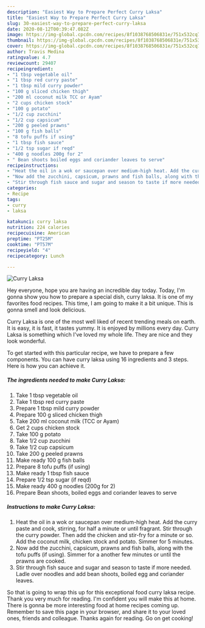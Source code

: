 ```yaml
---
description: "Easiest Way to Prepare Perfect Curry Laksa"
title: "Easiest Way to Prepare Perfect Curry Laksa"
slug: 30-easiest-way-to-prepare-perfect-curry-laksa
date: 2020-08-12T00:39:47.082Z
image: https://img-global.cpcdn.com/recipes/8f1038768506831e/751x532cq70/curry-laksa-recipe-main-photo.jpg
thumbnail: https://img-global.cpcdn.com/recipes/8f1038768506831e/751x532cq70/curry-laksa-recipe-main-photo.jpg
cover: https://img-global.cpcdn.com/recipes/8f1038768506831e/751x532cq70/curry-laksa-recipe-main-photo.jpg
author: Travis Medina
ratingvalue: 4.7
reviewcount: 29407
recipeingredient:
- "1 tbsp vegetable oil"
- "1 tbsp red curry paste"
- "1 tbsp mild curry powder"
- "100 g sliced chicken thigh"
- "200 ml coconut milk TCC or Ayam"
- "2 cups chicken stock"
- "100 g potato"
- "1/2 cup zucchini"
- "1/2 cup capsicum"
- "200 g peeled prawns"
- "100 g fish balls"
- "8 tofu puffs if using"
- "1 tbsp fish sauce"
- "1/2 tsp sugar if reqd"
- "400 g noodles 200g for 2"
- " Bean shoots boiled eggs and coriander leaves to serve"
recipeinstructions:
- "Heat the oil in a wok or saucepan over medium-high heat. Add the curry paste and cook, stirring, for half a minute or until fragrant. Stir through the curry powder. Then add the chicken and stir-fry for a minute or so. Add the coconut milk, chicken stock and potato. Simmer for 5 minutes."
- "Now add the zucchini, capsicum, prawns and fish balls, along with the tofu puffs (if using). Simmer for a another few minutes or until the prawns are cooked."
- "Stir through fish sauce and sugar and season to taste if more needed. Ladle over noodles and add bean shoots, boiled egg and coriander leaves."
categories:
- Recipe
tags:
- curry
- laksa

katakunci: curry laksa 
nutrition: 224 calories
recipecuisine: American
preptime: "PT25M"
cooktime: "PT57M"
recipeyield: "4"
recipecategory: Lunch

---
```



![Curry Laksa](https://img-global.cpcdn.com/recipes/8f1038768506831e/751x532cq70/curry-laksa-recipe-main-photo.jpg)

Hey everyone, hope you are having an incredible day today. Today, I'm gonna show you how to prepare a special dish, curry laksa. It is one of my favorites food recipes. This time, I am going to make it a bit unique. This is gonna smell and look delicious.



Curry Laksa is one of the most well liked of recent trending meals on earth. It is easy, it is fast, it tastes yummy. It is enjoyed by millions every day. Curry Laksa is something which I've loved my whole life. They are nice and they look wonderful.


To get started with this particular recipe, we have to prepare a few components. You can have curry laksa using 16 ingredients and 3 steps. Here is how you can achieve it.

<!--inarticleads1-->

##### The ingredients needed to make Curry Laksa:

1. Take 1 tbsp vegetable oil
1. Take 1 tbsp red curry paste
1. Prepare 1 tbsp mild curry powder
1. Prepare 100 g sliced chicken thigh
1. Take 200 ml coconut milk (TCC or Ayam)
1. Get 2 cups chicken stock
1. Take 100 g potato
1. Take 1/2 cup zucchini
1. Take 1/2 cup capsicum
1. Take 200 g peeled prawns
1. Make ready 100 g fish balls
1. Prepare 8 tofu puffs (if using)
1. Make ready 1 tbsp fish sauce
1. Prepare 1/2 tsp sugar (if reqd)
1. Make ready 400 g noodles (200g for 2)
1. Prepare  Bean shoots, boiled eggs and coriander leaves to serve




<!--inarticleads2-->

##### Instructions to make Curry Laksa:

1. Heat the oil in a wok or saucepan over medium-high heat. Add the curry paste and cook, stirring, for half a minute or until fragrant. Stir through the curry powder. Then add the chicken and stir-fry for a minute or so. Add the coconut milk, chicken stock and potato. Simmer for 5 minutes.
1. Now add the zucchini, capsicum, prawns and fish balls, along with the tofu puffs (if using). Simmer for a another few minutes or until the prawns are cooked.
1. Stir through fish sauce and sugar and season to taste if more needed. Ladle over noodles and add bean shoots, boiled egg and coriander leaves.




So that is going to wrap this up for this exceptional food curry laksa recipe. Thank you very much for reading. I'm confident you will make this at home. There is gonna be more interesting food at home recipes coming up. Remember to save this page in your browser, and share it to your loved ones, friends and colleague. Thanks again for reading. Go on get cooking!
